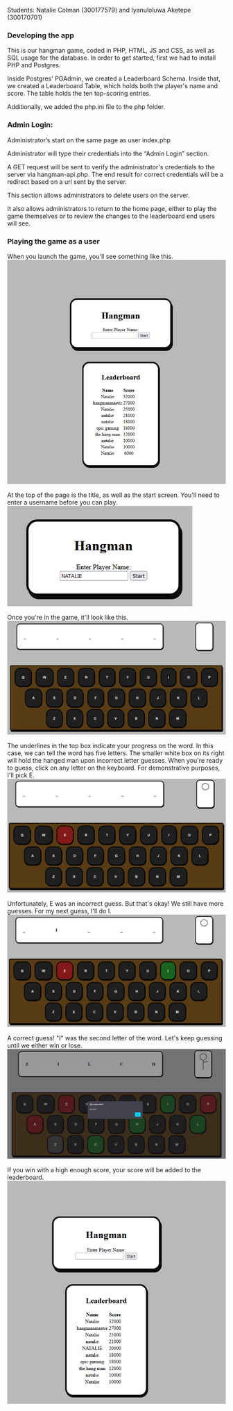 Students: Natalie Colman (300177579) and  Iyanuloluwa Aketepe (300170701)

### Developing the app
This is our hangman game, coded in PHP, HTML, JS and CSS, as well as SQL usage for the database. In order to get started, first we had to install PHP and Postgres.

Inside Postgres' PGAdmin, we created a Leaderboard Schema. Inside that, we created a Leaderboard Table, which holds both the player's name and score. The table holds the ten top-scoring entries.

Additionally, we added the php.ini file to the php folder.

### Admin Login:

Administrator’s start on the same page as user index.php



Administrator will type their credentials into the “Admin Login” section. 





A GET request will be sent to verify the administrator's credentials to the server via hangman-api.php. The end result for correct credentials will be a redirect based on a url sent by the server.





This section allows administrators to delete users on the server.



It also allows administrators to return to the home page, either to play the game themselves or to review the changes to the leaderboard end users will see.
### Playing the game as a user
When you launch the game, you'll see something like this.
![Image of the launch screen of the game, featuring a leaderboard composed of many silly-named entries as well as many Natalies.](Assets/image.png)

At the top of the page is the title, as well as the start screen. You'll need to enter a username before you can play.
![A zoomed in image of the title screen, omitting the leaderboard. "NATALIE" is entered in the username entry box.](Assets/image-1.png)

Once you're in the game, it'll look like this.![A white box at the top holds five underlines to denote the five-letter word attempting to be guessed. A smaller white placeholder box for the hanged man is next to it. Below them both is a brown keyboard with black keys.](Assets/image-2.png)

The underlines in the top box indicate your progress on the word. In this case, we can tell the word has five letters. The smaller white box on its right will hold the hanged man upon incorrect letter guesses.
When you're ready to guess, click on any letter on the keyboard. For demonstrative purposes, I'll pick E.![A similar image to above, but with the E key highlighted in red and a head now in the hanged man box.](Assets/image-3.png)

Unfortunately, E was an incorrect guess. But that's okay! We still have more guesses. For my next guess, I'll do I.![Another similar image, but with I highlighted in green and the second underline replaced with an I](Assets/image-4.png)

A correct guess! "I" was the second letter of the word.
Let's keep guessing until we either win or lose.![The word was "Zilch." A, E, and P are all highlighted in red on the keyboard. A pop-up with the message saying "You won!" is on the screen.](Assets/image-5.png)

If you win with a high enough score, your score will be added to the leaderboard.![An updated leaderboard. This game's score, 20000, has been added to the leaderboard in 5th place, with the username NATALIE.](Assets/image-6.png)